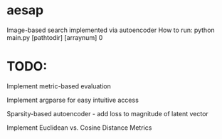 # aesap

Image-based search implemented via autoencoder
How to run: python main.py [pathtodir] [arraynum] 0

# TODO:
Implement metric-based evaluation

Implement argparse for easy intuitive access

Sparsity-based autoencoder - add loss to magnitude 
of latent vector

Implement Euclidean vs. Cosine Distance Metrics